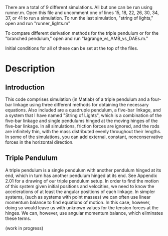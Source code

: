 There are a total of 9 different simulations. All but one can be run using 
runner.m. Open this file and uncomment one of lines 15, 18, 22, 26, 30, 
34, 37, or 41 to run a simulation. To run the last simulation, "string of 
lights," open and run "runner_lights.m" 

To compare different derivation methods for the triple pendulum or for the 
"branched pendulum," open and run "lagrange_vs_AMB_vs_DAEs.m." 

Initial conditions for all of these can be set at the top of the files.

# Description

## Introduction

This code comprises  simulation (in Matlab) of a triple pendulum and a four-bar linkage using three different methods for obtaining the necessary equations. Also included are a quadruple pendulum, a five-bar linkage, and a system that I have named "String of Lights", which is a combination of the five-bar linkage and single pendulums hinged at the moving hinges of the five-bar linkage. In all simulations, friction forces are ignored, and the rods are infinitely thin, with the mass distributed evenly throughout their lengths. In some of the simulations, you can add external, constant, nonconservative forces in the horizontal direction.

## Triple Pendulum

A triple pendulum is a single pendulum with another pendulum hinged at its end, which in turn has another pendulum hinged at its end. See Appendix 2.01 for a drawing of our triple pendulum setup. In order to find the motion of this system given initial positions and velocities, we need to know the accelerations of at least the angular positions of each linkage. In simpler systems, (such as systems with point masses) we can often use linear momentum balance to find equations of motion. In this case, however, doing so would leave us
with unknown values for the tension forces at the hinges. We can, however, use angular momentum balance, which eliminates these terms.

(work in progress)
